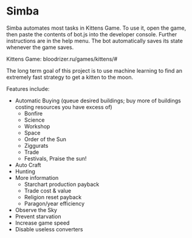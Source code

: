 # Simba

Simba automates most tasks in Kittens Game. To use it, open the game, then paste the contents of bot.js into the developer console. Further instructions are in the help menu. The bot automatically saves its state whenever the game saves.

Kittens Game: bloodrizer.ru/games/kittens/#

The long term goal of this project is to use machine learning to find an extremely fast strategy to get a kitten to the moon.

Features include:
- Automatic Buying (queue desired buildings; buy more of buildings costing resources you have excess of)
  - Bonfire
  - Science
  - Workshop
  - Space
  - Order of the Sun
  - Ziggurats
  - Trade
  - Festivals, Praise the sun!
- Auto Craft
- Hunting
- More information
  - Starchart production payback
  - Trade cost & value
  - Religion reset payback
  - Paragon/year efficiency
- Observe the Sky
- Prevent starvation
- Increase game speed
- Disable useless converters

